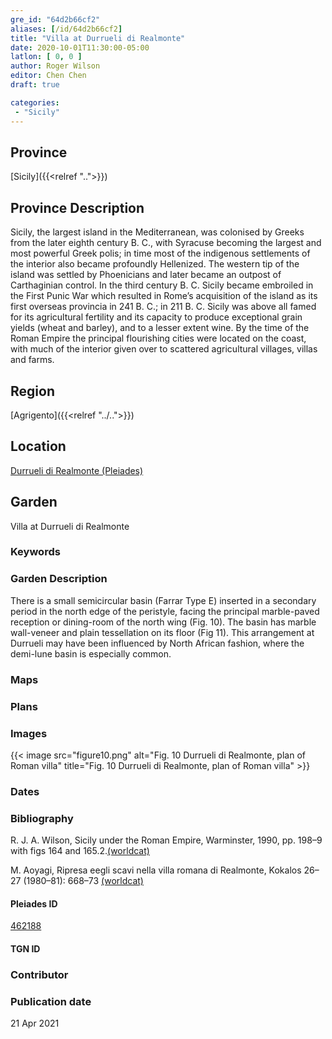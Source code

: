 ```yaml
---
gre_id: "64d2b66cf2"
aliases: [/id/64d2b66cf2]
title: "Villa at Durrueli di Realmonte"
date: 2020-10-01T11:30:00-05:00
latlon: [ 0, 0 ]
author: Roger Wilson
editor: Chen Chen
draft: true

categories:
 - "Sicily"
---
```


## Province

[Sicily]({{<relref "..">}})  

## Province Description
Sicily, the largest island in the Mediterranean, was colonised by Greeks from the later eighth century B. C., with Syracuse becoming the largest and most powerful Greek polis; in time most of the indigenous settlements of the interior also became profoundly Hellenized. The western tip of the island was settled by Phoenicians and later became an outpost of Carthaginian control. In the third century B. C. Sicily became embroiled in the First Punic War which resulted in Rome’s acquisition of the island as its first overseas provincia in 241 B. C.; in 211 B. C. Sicily was above all famed for its agricultural fertility and its capacity to produce exceptional grain yields (wheat and barley), and to a lesser extent wine. By the time of the Roman Empire the principal flourishing cities were located on the coast, with much of the interior given over to scattered agricultural villages, villas and farms.

## Region

[Agrigento]({{<relref "../..">}})

<!--### Sublocation Description-->

<!-- DESCRIPTION -->


## Location

[Durrueli di Realmonte (Pleiades)](https://pleiades.stoa.org/places/462188/)

<!--### Location Description-->

<!-- LEAVE THIS BLANK FOR NOW -->

<!--## Sublocation-->

<!--
[AREA WITHIN LOCATION, LIKE “PALATINE HILL”](GEOREFERENCE LINK)
A sublocation is any area larger than an individual garden, but located within a location. I would always try to include a link to a controlled vocabulary here if possible. This ID may well be different from the Garden ID, e.g., Pompeii versus a Garden in one of the houses which has its own Pleiades ID.
-->

<!--### Sublocation Description-->

<!-- DESCRIPTION -->

## Garden

Villa at Durrueli di Realmonte

### Keywords

<!-- [urban villas](#) -->


### Garden Description

There is a small semicircular basin (Farrar Type E) inserted in a secondary period in the north edge of the peristyle, facing the principal marble-paved reception or dining-room of the north wing (Fig. 10). The basin has marble wall-veneer and plain tessellation on its floor (Fig 11). This arrangement at Durrueli may have been influenced by North African fashion, where the demi-lune basin is especially common.


### Maps

<!--
{{< figure src="IMG_URL" alt="ALT_TEXT" title="CAPTION" >}}
-->

### Plans

<!--{{< image src="cologne_atrium_plan1_EUR_GI_ColClaAA_Ah_carroll.jpg" alt="Plan of the Atrium House at Colonia Claudia Ara Agrippinensium (Cologne); rights statement" title="Plan 1: Plan of the so-called 'atrium house' with an apsidal pool (P) in its garden courtyard (G). Adapted from Precht 1971, fig. 2. (Rights statement)" >}}-->

### Images

{{< image src="figure10.png" alt="Fig. 10 Durrueli di Realmonte, plan of Roman villa" title="Fig. 10 Durrueli di Realmonte, plan of Roman villa" >}}



### Dates


### Bibliography
R. J. A. Wilson, Sicily under the Roman Empire, Warminster, 1990, pp. 198–9  with figs 164 and 165.2.[(worldcat)](http://www.worldcat.org/oclc/608028740)

M. Aoyagi, Ripresa eegli scavi nella villa romana di Realmonte, Kokalos 26–27 (1980–81):  668–73 [(worldcat)](http://www.worldcat.org/oclc/186378054)



<!--#### Periodo ID-->

<!-- [PERIODO_ID](https://pleiades.stoa.org/places/PLEIADES_ID) -->

#### Pleiades ID

[462188](https://pleiades.stoa.org/places/462188/)

#### TGN ID


### Contributor


### Publication date

21 Apr 2021


<!--### Related articles-->

<!-- Links to other related articles. Leave blank for now -->